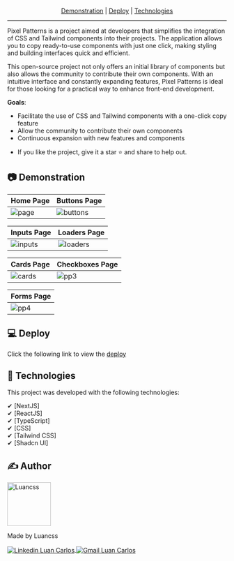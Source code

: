 <p align="center">
 <a href="#-demonstration">Demonstration</a> |
 <a href="#-deploy">Deploy</a> |
 <a href="#-technologies">Technologies</a>
</p>

---

Pixel Patterns is a project aimed at developers that simplifies the integration of CSS and Tailwind components into their projects. The application allows you to copy ready-to-use components with just one click, making styling and building interfaces quick and efficient.

This open-source project not only offers an initial library of components but also allows the community to contribute their own components. With an intuitive interface and constantly expanding features, Pixel Patterns is ideal for those looking for a practical way to enhance front-end development.

**Goals**:
  - Facilitate the use of CSS and Tailwind components with a one-click copy feature
  - Allow the community to contribute their own components
  - Continuous expansion with new features and components

* If you like the project, give it a star ⭐ and share to help out.

## 📷 Demonstration

| Home Page  | Buttons Page | 
| --- | --- |
| ![page](https://github.com/user-attachments/assets/5eecf6e7-dabb-4075-96b6-b8fc308a2795) | ![buttons](https://github.com/user-attachments/assets/22a98690-0dbc-4d53-8d60-1b131a1bc26c)


| Inputs Page | Loaders Page |
| --- | --- |
| ![inputs](https://github.com/user-attachments/assets/ddcdc2e5-b11f-4647-abe2-e44ffbad826f) | ![loaders](https://github.com/user-attachments/assets/c57090a7-cec2-4665-b21e-c210c73048fc) 

| Cards Page | Checkboxes Page |
| --- | --- |
| ![cards](https://github.com/user-attachments/assets/7282e2bd-b9ba-4792-8e00-d8d702960a10) | ![pp3](https://github.com/user-attachments/assets/f0444e7d-56af-4183-968b-b0635f15d748)

| Forms Page |
| --- |
| ![pp4](https://github.com/user-attachments/assets/5c71a6d6-5e03-47b3-953f-69f7fd30fb23)




## 💻 Deploy

Click the following link to view the <a target="_blank" href="https://pixel-patterns-mauve.vercel.app/">deploy</a>


## 🚀 Technologies

This project was developed with the following technologies:

✔ [NextJS]
<br/>
✔ [ReactJS]
<br/>
✔ [TypeScript]
<br/>
✔ [CSS]
<br/>
✔ [Tailwind CSS]
<br/>
✔ [Shadcn UI]

## ✍ Author

<img alt="Luancss" title="Luancss" src="https://avatars.githubusercontent.com/u/104950187?v=4" width="100">
<p>
    Made by Luancss
</p>
<p align="left">
    <a href="https://www.linkedin.com/in/luan-carlos-30035b246/" target="_blank">
        <img align="center" src="https://img.shields.io/badge/LinkedIn-%230077B5?style=for-the-badge&logo=linkedin&logoColor=white" alt="Linkedin Luan Carlos" />
    </a>
    <a href="mailto:luancss.contact@gmail.com" target="_blank">
        <img align="center" src="https://img.shields.io/badge/Gmail-FF0000?style=for-the-badge&logo=gmail&logoColor=white" alt="Gmail Luan Carlos" />
    </a>
</p>
